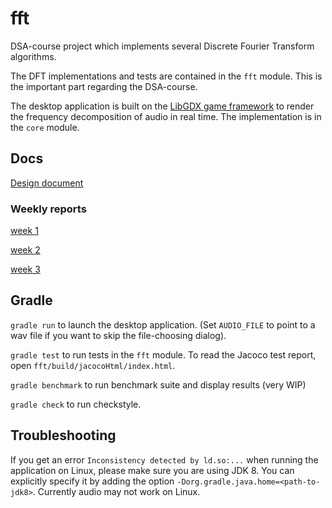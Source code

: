 # fft
DSA-course project which implements several Discrete Fourier Transform algorithms. 

The DFT implementations and tests are contained in the `fft` module. This is the important part regarding the DSA-course.

The desktop application is built on the [LibGDX game framework](https://libgdx.com/) to render the frequency decomposition of audio in real time. 
The implementation is in the `core` module.



## Docs

[Design document](https://github.com/Veikkosuhonen/fft/blob/main/docs/design_document.md)

### Weekly reports

[week 1](https://github.com/Veikkosuhonen/fft/blob/main/docs/week1.md)

[week 2](https://github.com/Veikkosuhonen/fft/blob/main/docs/week2.md)

[week 3](https://github.com/Veikkosuhonen/fft/blob/main/docs/week3.md)

## Gradle

`gradle run` to launch the desktop application. (Set `AUDIO_FILE` to point to a wav file if you want to skip the file-choosing dialog).

`gradle test` to run tests in the `fft` module. To read the Jacoco test report, open `fft/build/jacocoHtml/index.html`.

`gradle benchmark` to run benchmark suite and display results (very WIP)

`gradle check` to run checkstyle.

## Troubleshooting

If you get an error `Inconsistency detected by ld.so:...` when running the application on Linux, please make sure you are using JDK 8. You can explicitly specify it by adding the option `-Dorg.gradle.java.home=<path-to-jdk8>`. Currently audio may not work on Linux.
